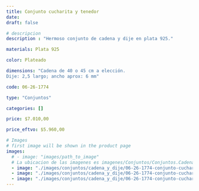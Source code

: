 ```yaml
---
title: Conjunto cucharita y tenedor
date: 
draft: false

# descripcion
description : "Hermoso conjunto de cadena y dije en plata 925."

materials: Plata 925

color: Plateado

dimensions: "Cadena de 40 o 45 cm a elección.
Dije: 2,5 largo; ancho aprox: 6 mm"

code: 06-26-1774

type: "Conjuntos"

categories: []

price: $7.010,00

price_eftvo: $5.960,00

# Images
# first image will be shown in the product page
images:
  # - image: "images/path_to_image"
  # La ubicacion de las imagenes es imagenes/Conjuntos/Conjuntos.Cadena y Dije/06-26-1774-conjunto-cucharita-y-tenedor
  - image: "./images/conjuntos/cadena_y_dije/06-26-1774-conjunto-cucharita-y-tenedor_a.jpg"
  - image: "./images/conjuntos/cadena_y_dije/06-26-1774-conjunto-cucharita-y-tenedor_b.jpg"
  - image: "./images/conjuntos/cadena_y_dije/06-26-1774-conjunto-cucharita-y-tenedor_c.jpg"
---
```

